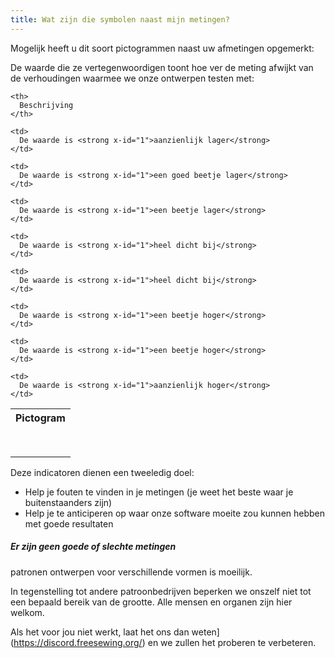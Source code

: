 ```yaml
---
title: Wat zijn die symbolen naast mijn metingen?
---
```


Mogelijk heeft u dit soort pictogrammen naast uw afmetingen opgemerkt: <Gauge val={0} theme='light' />

De waarde die ze vertegenwoordigen toont hoe ver de meting afwijkt van de verhoudingen waarmee we onze ontwerpen testen met:

<table spaces-before="0">
  <tr>
    <th>
      Pictogram
    </th>

    <th>
      Beschrijving
    </th>

  </tr>

  <tr>
    <td>
      <Gauge val={-6} theme='light' />
    </td>

    <td>
      De waarde is <strong x-id="1">aanzienlijk lager</strong>
    </td>

  </tr>

  <tr>
    <td>
      <Gauge val={-4} theme='light' />
    </td>

    <td>
      De waarde is <strong x-id="1">een goed beetje lager</strong>
    </td>

  </tr>

  <tr>
    <td>
      <Gauge val={-2} theme='light' />
    </td>

    <td>
      De waarde is <strong x-id="1">een beetje lager</strong>
    </td>

  </tr>

  <tr>
    <td>
      <Gauge val={-1} theme='light' />
    </td>

    <td>
      De waarde is <strong x-id="1">heel dicht bij</strong>
    </td>

  </tr>

  <tr>
    <td>
      <Gauge val={1} theme='light' />
    </td>

    <td>
      De waarde is <strong x-id="1">heel dicht bij</strong>
    </td>

  </tr>

  <tr>
    <td>
      <Gauge val={2} theme='light' />
    </td>

    <td>
      De waarde is <strong x-id="1">een beetje hoger</strong>
    </td>

  </tr>

  <tr>
    <td>
      <Gauge val={4} theme='light' />
    </td>

    <td>
      De waarde is <strong x-id="1">een beetje hoger</strong>
    </td>

  </tr>

  <tr>
    <td>
      <Gauge val={6} theme='light' />
    </td>

    <td>
      De waarde is <strong x-id="1">aanzienlijk hoger</strong>
    </td>

  </tr>
</table>

Deze indicatoren dienen een tweeledig doel:

-   Help je fouten te vinden in je metingen (je weet het beste waar je buitenstaanders zijn)
-   Help je te anticiperen op waar onze software moeite zou kunnen hebben met goede resultaten

<Note>

##### Er zijn geen goede of slechte metingen

patronen ontwerpen voor verschillende vormen is moeilijk.

In tegenstelling tot andere patroonbedrijven beperken we onszelf niet tot een bepaald bereik van de grootte.
Alle mensen en organen zijn hier welkom.

Als het voor jou niet werkt, laat het ons dan weten]\(https://discord.freesewing.org/) en we zullen het proberen te verbeteren.

</Note>
